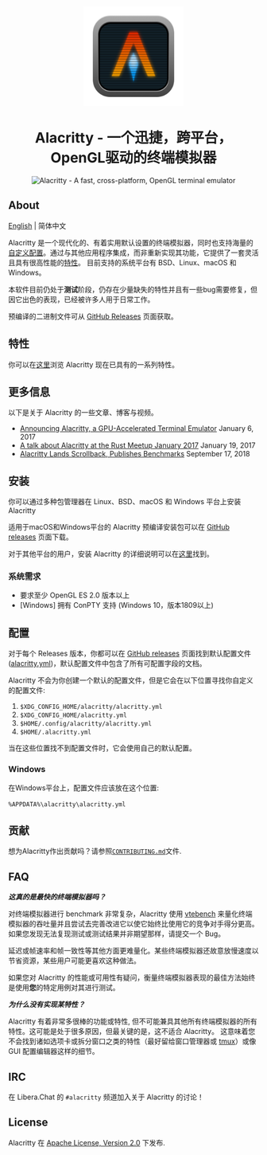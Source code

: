 <p align="center">
    <img width="200" alt="Alacritty Logo" src="https://raw.githubusercontent.com/alacritty/alacritty/master/extra/logo/compat/alacritty-term%2Bscanlines.png">
</p>
<h1 align="center">Alacritty - 一个迅捷，跨平台，OpenGL驱动的终端模拟器</h1>

<p align="center">
  <img width="600"
       alt="Alacritty - A fast, cross-platform, OpenGL terminal emulator"
       src="https://user-images.githubusercontent.com/8886672/103264352-5ab0d500-49a2-11eb-8961-02f7da66c855.png">
</p>

## About

[English](README.md) | 简体中文

Alacritty 是一个现代化的、有着实用默认设置的终端模拟器，同时也支持海量的[自定义配置](#配置)。通过与其他应用程序集成，而非重新实现其功能，它提供了一套灵活且具有很高性能的[特性](./docs/features_zh-CN.md)。
目前支持的系统平台有 BSD、Linux、macOS 和 Windows。

本软件目前仍处于**测试**阶段，仍存在少量缺失的特性并且有一些bug需要修复，但因它出色的表现，已经被许多人用于日常工作。

预编译的二进制文件可从 [GitHub Releases](https://github.com/alacritty/alacritty/releases) 页面获取。

## 特性

你可以在[这里](./docs/features_zh-CN.md)浏览 Alacritty 现在已具有的一系列特性。

## 更多信息

以下是关于 Alacritty 的一些文章、博客与视频。

- [Announcing Alacritty, a GPU-Accelerated Terminal Emulator](https://jwilm.io/blog/announcing-alacritty/) January 6, 2017
- [A talk about Alacritty at the Rust Meetup January 2017](https://www.youtube.com/watch?v=qHOdYO3WUTk) January 19, 2017
- [Alacritty Lands Scrollback, Publishes Benchmarks](https://jwilm.io/blog/alacritty-lands-scrollback/) September 17, 2018

## 安装

你可以通过多种包管理器在 Linux、BSD、macOS 和 Windows 平台上安装 Alacritty

适用于macOS和Windows平台的 Alacritty 预编译安装包可以在 [GitHub releases](https://github.com/alacritty/alacritty/releases) 页面下载。

对于其他平台的用户，安装 Alacritty 的详细说明可以在[这里](INSTALL_zh-CN.md)找到。

### 系统需求

- 要求至少 OpenGL ES 2.0 版本以上
- [Windows] 拥有 ConPTY 支持 (Windows 10，版本1809以上)

## 配置

对于每个 Releases 版本，你都可以在 [GitHub releases](https://github.com/alacritty/alacritty/releases) 页面找到默认配置文件 ([alacritty.yml](alacritty.yml))，默认配置文件中包含了所有可配置字段的文档。

Alacritty 不会为你创建一个默认的配置文件，但是它会在以下位置寻找你自定义的配置文件:

1. `$XDG_CONFIG_HOME/alacritty/alacritty.yml`
2. `$XDG_CONFIG_HOME/alacritty.yml`
3. `$HOME/.config/alacritty/alacritty.yml`
4. `$HOME/.alacritty.yml`

当在这些位置找不到配置文件时，它会使用自己的默认配置。

### Windows

在Windows平台上，配置文件应该放在这个位置:

`%APPDATA%\alacritty\alacritty.yml`

## 贡献

想为Alacritty作出贡献吗？请参照[`CONTRIBUTING.md`](CONTRIBUTING.md)文件.

## FAQ

**_这真的是最快的终端模拟器吗？_**

对终端模拟器进行 benchmark 非常复杂，Alacritty 使用
[vtebench](https://github.com/alacritty/vtebench) 来量化终端模拟器的吞吐量并且尝试去完善改进它以使它始终比使用它的竞争对手得分更高。如果您发现无法复现测试或测试结果并非期望那样，请提交一个 Bug。

延迟或帧速率和帧一致性等其他方面更难量化。某些终端模拟器还故意放慢速度以节省资源，某些用户可能更喜欢这种做法。

如果您对 Alacritty 的性能或可用性有疑问，衡量终端模拟器表现的最佳方法始终是使用**您**的特定用例对其进行测试。

**_为什么没有实现某特性？_**

Alacritty 有着非常多很棒的功能或特性, 但不可能兼具其他所有终端模拟器的所有特性。这可能是处于很多原因，但最关键的是，这不适合 Alacritty。 这意味着您不会找到诸如选项卡或拆分窗口之类的特性（最好留给窗口管理器或 [tmux](https://github.com/tmux/tmux)）或像 GUI 配置编辑器这样的细节。

## IRC

在 Libera.Chat 的 `#alacritty` 频道加入关于 Alacritty 的讨论！

## License

Alacritty 在 [Apache License, Version 2.0] 下发布.

[Apache License, Version 2.0]: https://github.com/alacritty/alacritty/blob/master/LICENSE-APACHE
